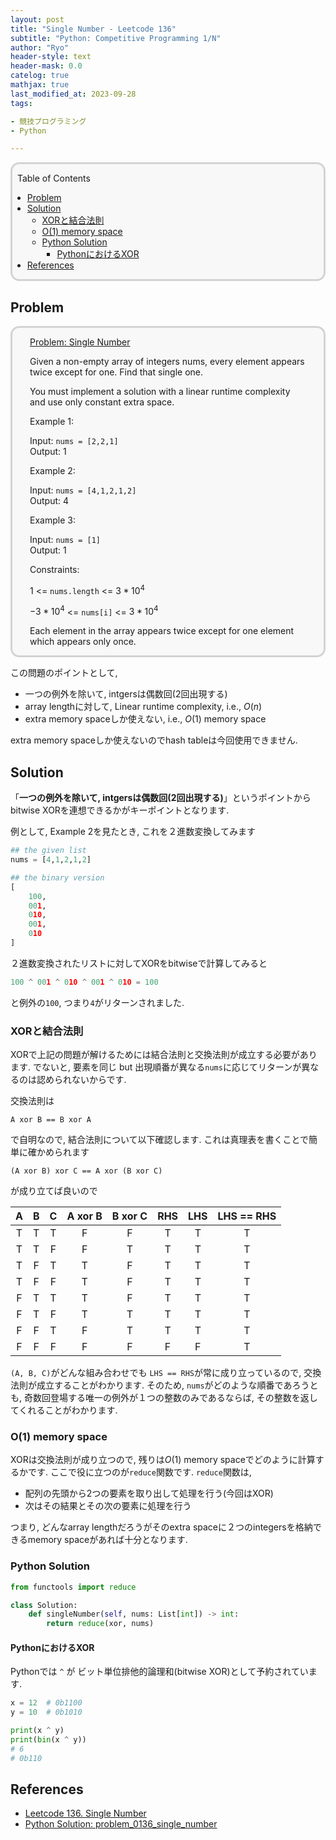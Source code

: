 ```yaml
---
layout: post
title: "Single Number - Leetcode 136"
subtitle: "Python: Competitive Programming 1/N"
author: "Ryo"
header-style: text
header-mask: 0.0
catelog: true
mathjax: true
last_modified_at: 2023-09-28
tags:

- 競技プログラミング
- Python

---
```


<div style='border-radius: 1em; border-style:solid; border-color:#D3D3D3; background-color:#F8F8F8'>

<p class="h4">&nbsp;&nbsp;Table of Contents</p>

<!-- START doctoc generated TOC please keep comment here to allow auto update -->
<!-- DON'T EDIT THIS SECTION, INSTEAD RE-RUN doctoc TO UPDATE -->

- [Problem](#problem)
- [Solution](#solution)
  - [XORと結合法則](#xor%E3%81%A8%E7%B5%90%E5%90%88%E6%B3%95%E5%89%87)
  - [O(1) memory space](#o1-memory-space)
  - [Python Solution](#python-solution)
    - [PythonにおけるXOR](#python%E3%81%AB%E3%81%8A%E3%81%91%E3%82%8Bxor)
- [References](#references)

<!-- END doctoc generated TOC please keep comment here to allow auto update -->


</div>

## Problem

<div style='padding-left: 2em; padding-right: 2em; border-radius: 1em; border-style:solid; border-color:#D3D3D3; background-color:#F8F8F8'>
<p class="h4"><ins>Problem: Single Number</ins></p>

Given a non-empty array of integers nums, every element appears twice except for one. Find that single one.

You must implement a solution with a linear runtime complexity and use only constant extra space.

 
Example 1:

Input: `nums = [2,2,1]`<br>
Output: 1<br>

Example 2:

Input: `nums = [4,1,2,1,2]`<br>
Output: 4<br>

Example 3:

Input: `nums = [1]`<br>
Output: 1
 

Constraints:

$1$ <= `nums.length` <= $3 * 10^4$

$-3 * 10^4$  <= `nums[i]` <= $3 * 10^4$

Each element in the array appears twice except for one element which appears only once.

</div>


この問題のポイントとして, 

- 一つの例外を除いて, intgersは偶数回(2回出現する)
- array lengthに対して, Linear runtime complexity, i.e., $O(n)$
- extra memory spaceしか使えない, i.e.,  $O(1)$ memory space

extra memory spaceしか使えないのでhash tableは今回使用できません.

## Solution

「**一つの例外を除いて, intgersは偶数回(2回出現する)**」というポイントから
bitwise XORを連想できるかがキーポイントとなります.

例として, Example 2を見たとき, これを２進数変換してみます

```python
## the given list
nums = [4,1,2,1,2]

## the binary version
[
    100,
    001,
    010,
    001,
    010
]
```

２進数変換されたリストに対してXORをbitwiseで計算してみると

```python
100 ^ 001 ^ 010 ^ 001 ^ 010 = 100
```

と例外の`100`, つまり`4`がリターンされました.

### XORと結合法則

XORで上記の問題が解けるためには結合法則と交換法則が成立する必要があります. 
でないと, 要素を同じ but 出現順番が異なる`nums`に応じてリターンが異なるのは認められないからです.

交換法則は

```
A xor B == B xor A
```

で自明なので, 結合法則について以下確認します.
これは真理表を書くことで簡単に確かめられます

```
(A xor B) xor C == A xor (B xor C)
```

が成り立てば良いので

|A|B|C|A xor B|B xor C|RHS|LHS|LHS == RHS|
|:---:|:---:|:---:|:---:|:---:|:---:|:---:|:---:|
|T|T|T|F|F|T|T|T|
|T|T|F|F|T|T|T|T|
|T|F|T|T|F|T|T|T|
|T|F|F|T|F|T|T|T|
|F|T|T|T|F|T|T|T|
|F|T|F|T|T|T|T|T|
|F|F|T|F|T|T|T|T|
|F|F|F|F|F|F|F|T|

`(A, B, C)`がどんな組み合わせでも `LHS == RHS`が常に成り立っているので, 交換法則が成立することがわかります. そのため, `nums`がどのような順番であろうとも, 奇数回登場する唯一の例外が１つの整数のみであるならば, その整数を返してくれることがわかります.

### O(1) memory space

XORは交換法則が成り立つので, 残りは$O(1)$ memory spaceでどのように計算するかです.
ここで役に立つのが`reduce`関数です. `reduce`関数は, 

- 配列の先頭から2つの要素を取り出して処理を行う(今回はXOR)
- 次はその結果とその次の要素に処理を行う

つまり, どんなarray lengthだろうがそのextra spaceに２つのintegersを格納できるmemory spaceがあれば十分となります.

### Python Solution

```python
from functools import reduce

class Solution:
    def singleNumber(self, nums: List[int]) -> int:
        return reduce(xor, nums)
```

#### PythonにおけるXOR

Pythonでは `^` が ビット単位排他的論理和(bitwise XOR)として予約されています.

```python
x = 12  # 0b1100
y = 10  # 0b1010

print(x ^ y)
print(bin(x ^ y))
# 6
# 0b110
```


References
--------------

- [Leetcode 136. Single Number](https://leetcode.com/problems/single-number/)
- [Python Solution: problem_0136_single_number](https://github.com/RyoNakagami/PythonCompetitiveProgramming/blob/main/Leetcode/problem_0136_single_number.py)